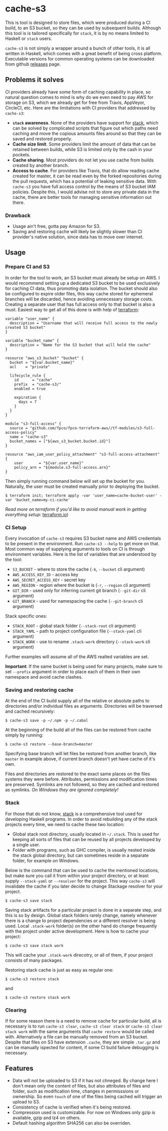 # cache-s3

This is tool is designed to store files, which were produced during a CI build, to an S3 bucket, so
they can be used by subsequent builds. Although this tool is is tailored specifically for `stack`,
it is by no means limited to Haskell or `stack` users.

`cache-s3` is not simply a wrapper around a bunch of other tools, it is all written in Haskell,
which comes with a great benefit of being cross platform. Executable versions for common operating
systems can be downloaded from github [releases](https://github.com/fpco/cache-s3/releases) page.


## Problems it solves

CI providers already have some form of caching capability in place, so natural question comes to
mind is why do we even need to pay AWS for storage on S3, which we already get for free from Travis,
AppVeyor, CircleCI, etc. Here are the limitations with CI providers that addressed by `cache-s3`:

* __`stack` awareness__. None of the providers have support for
  [stack](https://docs.haskellstack.org/), which can be solved by complicated scripts that figure
  out which paths need caching and move the copious amounts files around so that they can be saved
  and restored properly.
* __Cache size limit__. Some providers limit the amount of data that can be retained between builds,
  while S3 is limited only by the cash in your pockets.
* __Cache sharing__. Most providers do not let you use cache from builds created by another branch.
* __Access to cache__. For providers like Travis, that do allow reading cache created for master, it
  can be read even by the forked repositories during the pull requests, which has a potential of
  leaking sensitive data. With `cache-s3` you have full access control by the means of S3 bucket IAM
  policies. Despite this, I would advise not to store any private data in the cache, there are better
  tools for managing sensitive information out there.

### Drawback

* Usage ain't free, gotta pay Amazon for S3.
* Saving and restoring cache will likely be slightly slower than CI provider's native solution,
  since data has to move over internet.


## Usage

### Prepare CI and S3

In order for the tool to work, an S3 bucket must already be setup on AWS. I would recommend setting
up a dedicated S3 bucket to be used exclusively for caching CI data, thus promoting data
isolation. The bucket should also be configured to expire older files, this way cache stored for
ephemeral branches will be discarded, hence avoiding unnecessary storage costs. Creating a
separate user that has full access only to that bucket is also a must. Easiest way to get
all of this done is with help of [terraform](https://www.terraform.io/downloads.html):

```hcl
variable "user_name" {
  description = "Username that will receive full access to the newly created S3 bucket"
}

variable "bucket_name" {
  description = "Name for the S3 bucket that will hold the cache"
}

resource "aws_s3_bucket" "bucket" {
  bucket = "${var.bucket_name}"
  acl    = "private"

  lifecycle_rule {
    id      = "cache"
    prefix  = "cache-s3/"
    enabled = true

    expiration {
      days = 7
    }
  }
}

module "s3-full-access" {
  source = "github.com/fpco/fpco-terraform-aws//tf-modules/s3-full-access-policy"
  name = "cache-s3"
  bucket_names = ["${aws_s3_bucket.bucket.id}"]
}

resource "aws_iam_user_policy_attachment" "s3-full-access-attachment" {
    user       = "${var.user_name}"
    policy_arn = "${module.s3-full-access.arn}"
}
```

Then simply running command below will set up the bucket for you. Naturally, the user must be
created manually prior to deploying the bucket.

```
$ terraform init; terraform apply -var 'user_name=cache-bucket-user' -var 'bucket_name=my-ci-cache'
```

_Read more on terraform if you'd like to avoid manual work in getting everything setup_:
[terraform.io](https://www.terraform.io/intro/index.html))

### CI Setup

Every invocation of `cache-s3` requires S3 bucket name and AWS credentials to be present in the
environment. Run `cache-s3 --help` to get more on that. Most common way of supplying arguments to
tools on CI is through environment variables. Here is the list of variables that are understood by
the tool:

* `S3_BUCKET` - where to store the cache (`-b`, `--bucket` cli argument)
* `AWS_ACCESS_KEY_ID` - access key
* `AWS_SECRET_ACCESS_KEY` - secret key
* `AWS_REGION` - region where the bucket is (`-r`, `--region` cli argument)
* `GIT_DIR` - used only for inferring current git branch  (`--git-dir` cli argument)
* `GIT_BRANCH` - used for namespacing the cache (`--git-branch` cli argument)

Stack specific ones:

* `STACK_ROOT` - global stack folder (`--stack-root` cli argument)
* `STACK_YAML` - path to project configuration file (`--stack-yaml` cli argument)
* `STACK_WORK` - use to rename `.stack-work` directory (`--stack-work` cli argument)

Further examples will assume all of the AWS realted variables are set.

__Important__: If the same bucket is being used for many projects, make sure to set `--prefix`
argument in order to place each of them in their own namespace and avoid cache clashes.

### Saving and restoring cache

At the end of the CI build supply all of the relative or absolute paths to directories and/or
individual files as arguments. Directories will be traversed and cached recursively:

```
$ cache-s3 save -p ~/.npm -p ~/.cabal
```

At the beginning of the build all of the files can be restored from cache simply by running:

```
$ cache-s3 restore --base-branch=master
```

Specifying base branch will let files be restored from another branch, like `master` in example
above, if current branch doesn't yet have cache of it's own.

Files and directories are restored to the exact same places on the files systems they were
before. Attributes, permissions and modification times are preserved. Symlinks are not followed, so
they are cached and restored as symlinks. _On Windows they are ignored completely!_


### Stack

For those that do not know, [stack](https://docs.haskellstack.org) is a comprehensive tool used for
developing Haskell programs. In order to avoid rebuilding any of the stack projects every time, we
need to cache these two location:

* Global stack root directory, usually located in `~/.stack`. This is used for keeping all sorts of
  files that can be reused by all projects developed by a single user.
* Folder with programs, such as GHC compiler, is usually nested inside the stack global directory,
  but can sometimes reside in a separate folder, for example on Windows.

Below is the command that can be used to cache the mentioned locations, but make sure you call it
from within your project directory, or at least supply `--stack-yaml` or `--resolver` for the
project. This way `cache-s3` will invalidate the cache if you later decide to change Stackage
resolver for your project.

```
$ cache-s3 save stack
```

Saving stack artifacts for a particular project is done in a separate step, and this is so by
design. Global stack folders rarely change, namely whenever there is a change to project
dependencies or a different resolver is being used. Local `.stack-work` folder(s) on the other hand
do change frequently with the project under active development. Here is how to cache your project:

```
$ cache-s3 save stack work
```

This will cache your `.stack-work` direcotry, or all of them, if your project consists of many
packages.

Restoring stack cache is just as easy as regular one:

```
$ cache-s3 restore stack
```

and

```
$ cache-s3 restore stack work
```


### Clearing

If for some reason there is a need to remove cache for particular build, all is necessary is to run
`cache-s3 clear`, `cache-s3 clear stack` or `cache-s3 clear stack work` with the same arguments that
`cache restore` would be called with. Alternatively a file can be manually removed from an S3
bucket. Despite that files on S3 have extension `.cache`, they are simple `.tar.gz` and can be
manually ispected for content, if some CI build failure debugging is necessary.

## Features

* Data will not be uploaded to S3 if it has not chneged. By change here I don't mean only the
  content of files, but also attributes of files and folder, such as modification time, changes in
  permisssions or ownership. So even `touch` of one of the files being cached will trigger an upload
  to S3.
* Consistency of cache is verified when it's being restored.
* Compression used is customizable. For now on Windows only gzip is available, gzip and lz4 on
  others.
* Default hashing algorithm SHA256 can also be overriden.
